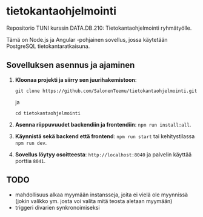 # tietokantaohjelmointi

Repositorio TUNI kurssin DATA.DB.210: Tietokantaohjelmointi ryhmätyölle.

Tämä on Node.js ja Angular -pohjainen sovellus, jossa käytetään PostgreSQL tietokantaratkaisuna.

## Sovelluksen asennus ja ajaminen

1. **Kloonaa projekti ja siirry sen juurihakemistoon**:

    `git clone https://github.com/SalonenTeemu/tietokantaohjelmointi.git`

    ja

    `cd tietokantaohjelmointi`

2. **Asenna riippuvuudet backendiin ja frontendiin**: `npm run install:all`.

3. **Käynnistä sekä backend että frontend**: `npm run start` tai kehitystilassa `npm run dev`.

4. **Sovellus löytyy osoitteesta**: `http://localhost:8040` ja palvelin käyttää porttia `8041`.

## TODO

- mahdollisuus alkaa myymään instansseja, joita ei vielä ole myynnissä (jokin valikko ym. josta voi valita mitä teosta aletaan myymään)
- triggeri divarien synkronoimiseksi
